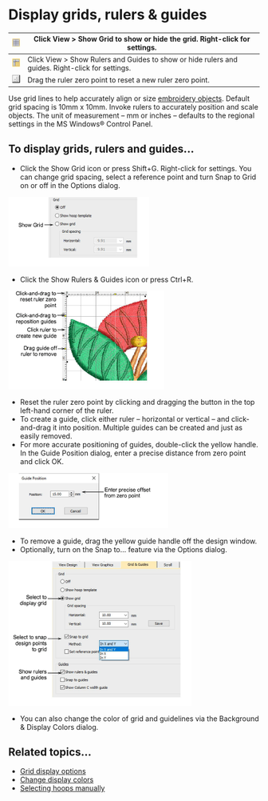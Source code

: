 # Display grids, rulers & guides

| ![ShowGrid.png](assets/ShowGrid.png)                       | Click View > Show Grid to show or hide the grid. Right-click for settings.                       |
| ---------------------------------------------------------- | ------------------------------------------------------------------------------------------------ |
| ![ShowRulersAndGuides.png](assets/ShowRulersAndGuides.png) | Click View > Show Rulers and Guides to show or hide rulers and guides. Right-click for settings. |
| ![RulerZeroPoint.png](assets/RulerZeroPoint.png)           | Drag the ruler zero point to reset a new ruler zero point.                                       |

Use grid lines to help accurately align or size [embroidery objects](../../glossary/glossary#embroidery-objects). Default grid spacing is 10mm x 10mm. Invoke rulers to accurately position and scale objects. The unit of measurement – mm or inches – defaults to the regional settings in the MS Windows® Control Panel.

## To display grids, rulers and guides...

- Click the Show Grid icon or press Shift+G. Right-click for settings. You can change grid spacing, select a reference point and turn Snap to Grid on or off in the Options dialog.

![basics00081.png](assets/basics00081.png)

- Click the Show Rulers & Guides icon or press Ctrl+R.

![RulersGuides2.png](assets/RulersGuides2.png)

- Reset the ruler zero point by clicking and dragging the button in the top left-hand corner of the ruler.
- To create a guide, click either ruler – horizontal or vertical – and click-and-drag it into position. Multiple guides can be created and just as easily removed.
- For more accurate positioning of guides, double-click the yellow handle. In the Guide Position dialog, enter a precise distance from zero point and click OK.

![GuidePosition.png](assets/GuidePosition.png)

- To remove a guide, drag the yellow guide handle off the design window.
- Optionally, turn on the Snap to... feature via the Options dialog.

![basics00088.png](assets/basics00088.png)

- You can also change the color of grid and guidelines via the Background & Display Colors dialog.

## Related topics...

- [Grid display options](../../Setup/settings/Grid_display_options)
- [Change display colors](../view/Change_display_colors)
- [Selecting hoops manually](../../Production/hoops/Selecting_hoops_manually)
